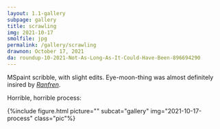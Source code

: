 ```yaml
---
layout: 1.1-gallery
subpage: gallery
title: scrawling
img: 2021-10-17
smolfile: jpg
permalink: /gallery/scrawling
drawnon: October 17, 2021
da: roundup-10-2021-Not-As-Long-As-It-Could-Have-Been-896694290
---
```

MSpaint scribble, with slight edits. Eye-moon-thing was almost definitely insired by <a href="https://ranfren.neocities.org/lucid/lucid22/lucid22thattimei.html" target="_blank"><i>Ranfren</i></a>.

Horrible, horrible process:

{%include figure.html picture="" subcat="gallery" img="2021-10-17-process" class="pic"%}